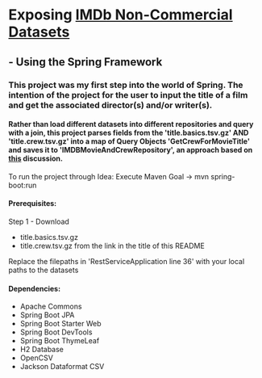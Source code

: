 # Exposing [IMDb Non-Commercial Datasets](https://developer.imdb.com/non-commercial-datasets/#titleratingstsvgz)

##  - Using the Spring Framework

### This project was my first step into the world of Spring. The intention of the project for the user to input the title of a film and get the associated director(s) and/or writer(s).

#### Rather than load different datasets into different repositories and query with a join, this project parses fields from the 'title.basics.tsv.gz' AND 'title.crew.tsv.gz' into a map of Query Objects 'GetCrewForMovieTitle' and saves it to 'IMDBMovieAndCrewRepository', an approach based on  [this](https://softwareengineering.stackexchange.com/questions/421229/data-repository-and-complex-queries-dto) discussion.


To run the project through Idea: Execute Maven Goal -> mvn spring-boot:run

#### Prerequisites:

Step 1  - Download
- title.basics.tsv.gz 
- title.crew.tsv.gz from the link in the title of this README


Replace the filepaths in 'RestServiceApplication line 36' with your local paths to the datasets

#### Dependencies:

 - Apache Commons
 - Spring Boot JPA
 - Spring Boot Starter Web
 - Spring Boot DevTools
 - Spring Boot ThymeLeaf
 - H2 Database
 - OpenCSV
 - Jackson Dataformat CSV